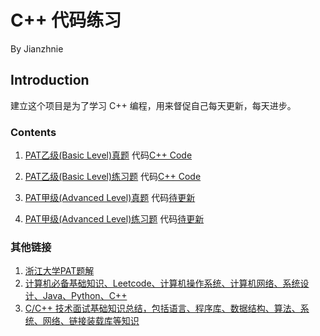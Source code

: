 # C++ 代码练习
By Jianzhnie

## Introduction

建立这个项目是为了学习 C++ 编程，用来督促自己每天更新，每天进步。

### Contents
1. [PAT乙级(Basic Level)真题](https://www.nowcoder.com/pat/6/problems)  代码[C++ Code](https://github.com/jianzhnie/learnc/tree/master/PAT1)

2. [PAT乙级(Basic Level)练习题](https://www.nowcoder.com/pat/2/problems)  代码[C++ Code](https://github.com/jianzhnie/learnc/tree/master/PAT2)

3. [PAT甲级(Advanced Level)真题](https://www.nowcoder.com/pat/5/problems)  代码[待更新]()

4. [PAT甲级(Advanced Level)练习题](https://www.nowcoder.com/pat/1/problems) 代码[待更新]()


### 其他链接
1. [ 浙江大学PAT题解](https://github.com/liuchuo/PAT)
2. [计算机必备基础知识、Leetcode、计算机操作系统、计算机网络、系统设计、Java、Python、C++](https://github.com/CyC2018/CS-Notes)
3. [C/C++ 技术面试基础知识总结，包括语言、程序库、数据结构、算法、系统、网络、链接装载库等知识](https://github.com/huihut/interview)
